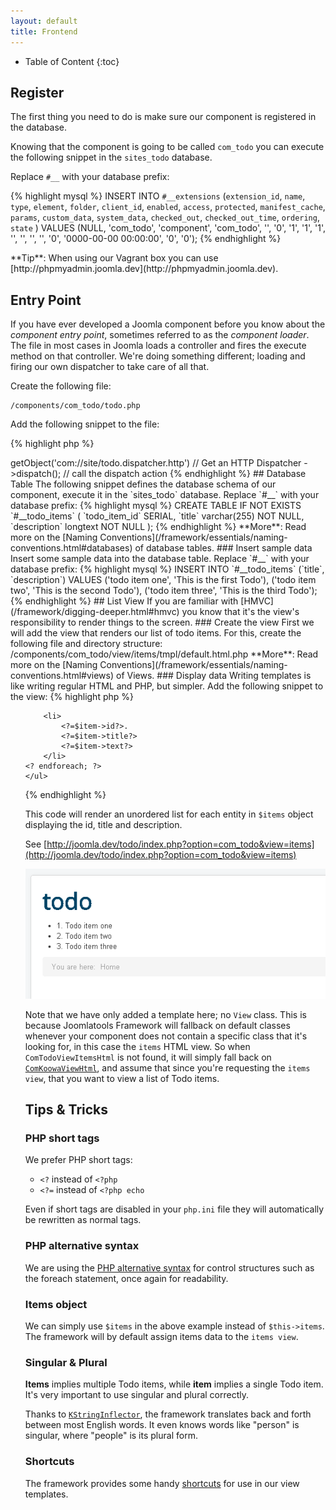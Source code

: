 ```yaml
---
layout: default
title: Frontend
---
```


* Table of Content
{:toc}

## Register

The first thing you need to do is make sure our component is registered in the database.

Knowing that the component is going to be called `com_todo` you can execute the following snippet in the `sites_todo` database.

Replace `#__` with your database prefix:

{% highlight mysql %}
INSERT INTO `#__extensions`
    (`extension_id`, `name`, `type`, `element`, `folder`, `client_id`,
     `enabled`, `access`, `protected`, `manifest_cache`, `params`,
     `custom_data`, `system_data`, `checked_out`, `checked_out_time`,
     `ordering`, `state`
     )
VALUES
    (NULL, 'com_todo', 'component', 'com_todo', '', '0', '1', '1',
    '1', '', '', '', '', '0', '0000-00-00 00:00:00', '0', '0');
{% endhighlight %}

<span class="note">
**Tip**: When using our Vagrant box you can use [http://phpmyadmin.joomla.dev](http://phpmyadmin.joomla.dev).
</span>

## Entry Point

If you have ever developed a Joomla component before you know about the _component entry point_, sometimes referred to as the _component loader_.
The file in most cases in Joomla loads a controller and fires the execute method on that controller. We're doing something
different; loading and firing our own dispatcher to take care of all that.

Create the following file:

    /components/com_todo/todo.php

Add the following snippet to the file:

{% highlight php %}
<?php echo KObjectManager::getInstance()            // load the Object Manager
    ->getObject('com://site/todo.dispatcher.http')  // Get an HTTP Dispatcher
    ->dispatch();                                   // call the dispatch action
{% endhighlight %}

## Database Table

The following snippet defines the database schema of our component, execute it in the `sites_todo` database.

Replace `#__` with your database prefix:

{% highlight mysql %}
CREATE TABLE IF NOT EXISTS `#__todo_items` (
  `todo_item_id` SERIAL,
  `title` varchar(255) NOT NULL,
  `description` longtext NOT NULL
);
{% endhighlight %}

<span class="note">
**More**: Read more on the [Naming Conventions](/framework/essentials/naming-conventions.html#databases) of database tables.
</span>

### Insert sample data

Insert some sample data into the database table.

Replace `#__` with your database prefix:

{% highlight mysql %}
INSERT INTO `#__todo_items` (`title`, `description`) VALUES
    ('todo item one', 'This is the first Todo'),
    ('todo item two', 'This is the second Todo'),
    ('todo item three', 'This is the third Todo');
{% endhighlight %}

## List View

If you are familiar with [HMVC](/framework/digging-deeper.html#hmvc) you know that it's the view's responsibility to render things to the screen.

### Create the view

First we will add the view that renders our list of todo items. For this, create the following file and directory structure:

    /components/com_todo/view/items/tmpl/default.html.php

<span class="note">
**More**: Read more on the [Naming Conventions](/framework/essentials/naming-conventions.html#views) of Views.
</span>

### Display data

Writing templates is like writing regular HTML and PHP, but simpler. Add the following snippet to the view:

{% highlight php %}
    <ul>
    <? foreach($items as $item) : ?>
        <li>
            <?=$item->id?>.
            <?=$item->title?>
            <?=$item->text?>
        </li>
    <? endforeach; ?>
    </ul>
{% endhighlight %}

This code will render an unordered list for each entity in `$items` object displaying the id, title and description.

See [http://joomla.dev/todo/index.php?option=com_todo&view=items](http://joomla.dev/todo/index.php?option=com_todo&view=items)

![My Joomlatools Framework Powered Todo List](/resources/images/todotutorial/front-end-view.png)

Note that we have only added a template here; no `View` class. This is because Joomlatools Framework will fallback on default classes
whenever your component does not contain a specific class that it's looking for, in this case the `items` HTML view. So
when `ComTodoViewItemsHtml` is not found, it will simply fall back on [`ComKoowaViewHtml`](http://api.nooku.org/class-ComKoowaViewHtml.html), and assume that since you're requesting
the `items view`, that you want to view a list of Todo items.

## Tips & Tricks

### PHP short tags

We prefer PHP short tags:

* `<?` instead of `<?php`
* `<?=` instead of `<?php echo`

Even if short tags are disabled in your `php.ini` file they will automatically be rewritten as normal tags.

### PHP alternative syntax

We are using the [PHP alternative syntax](http://php.net/manual/en/control-structures.alternative-syntax.php) for control
structures such as the foreach statement, once again for readability.

### Items object

We can simply use `$items` in the above example instead of `$this->items`. The framework will by default assign items data to the `items view`.

### Singular & Plural

**Items** implies multiple Todo items, while **item** implies a single Todo item. It's very important to use singular and plural correctly.

Thanks to [`KStringInflector`](http://api.nooku.org/class-KStringInflector.html), the framework translates back and forth between most English words. It even knows words like "person" is singular, where "people" is its plural form.

### Shortcuts

The framework provides some handy [shortcuts](/framework/views/html/templates.html#shortcuts) for use in our view templates.
